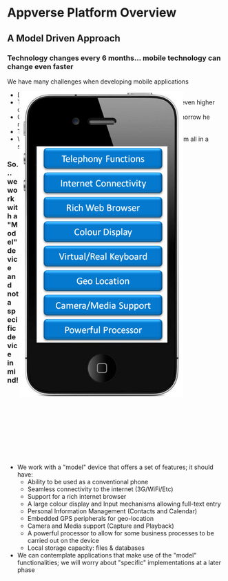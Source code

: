Appverse Platform Overview
====================

A Model Driven Approach
---------------------

### Technology changes every 6 months... mobile technology can change even faster

We have many challenges when developing mobile applications

* Develop, Distribute and Maintain for multiple platforms
* There's a high cost developing these applications and an even higher cost maintaining them
* Our clients need applications on one device today, but tomorrow he needs the same application on a different device...
* There is no convergence in the mobile market
* We have to decide our target market; we can't support them all in a sustainable manner... or can we?

<div style="float:right;top: -150px;position: relative;">
<img src="guides/platform_overview_model/unity-model.png" alt="Alt A Model Driven Approach " style="max-height:80%;max-width:80%">
</div>

### So... we work with a "Model" device and not a specific device in mind!

* We work with a "model" device that offers a set of features; it should have:
    * Ability to be used as a conventional phone
    * Seamless connectivity to the internet (3G/WiFi/Etc)
    * Support for a rich internet browser
    * A large colour display and Input mechanisms allowing full-text entry
    * Personal Information Management (Contacts and Calendar)
    * Embedded GPS peripherals for geo-location
    * Camera and Media support (Capture and Playback)
    * A powerful processor to allow for some business processes to be carried out on the device
    * Local storage capacity: files & databases
* We can contemplate applications that make use of the "model" functionalities; we will worry about "specific" implementations at a later phase

